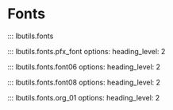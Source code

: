 # Fonts

::: lbutils.fonts

::: lbutils.fonts.pfx_font
    options:
        heading_level: 2

::: lbutils.fonts.font06
    options:
        heading_level: 2

::: lbutils.fonts.font08
    options:
        heading_level: 2

::: lbutils.fonts.org_01
    options:
        heading_level: 2

